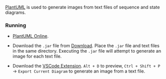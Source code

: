 [PlantUML](https://plantuml.com/) is used to generate images from text files of sequence and state diagrams.

### Running

- [PlantUML Online](http://www.plantuml.com/plantuml).

- Download the `.jar` file from [Download](https://plantuml.com/download).
Place the `.jar` file and text files in the same directory.
Executing the `.jar` file will attempt to generate an image for each text file.

- Download the [VSCode Extension](https://marketplace.visualstudio.com/items?itemName=jebbs.plantuml). `Alt + D` to preview, `Ctrl + Shift + P` -> `Export Current Diagram` to generate an image from a text file.